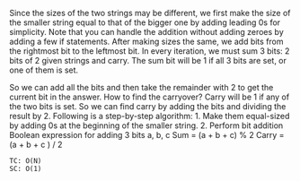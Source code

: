 Since the sizes of the two strings may be different, we first make the size of the smaller string equal to that of the bigger one by adding leading 0s for simplicity. Note that you can handle the addition without adding zeroes by adding a few if statements. After making sizes the same, we add bits from the rightmost bit to the leftmost bit.
In every iteration, we must sum 3 bits: 2 bits of 2 given strings and carry.
The sum bit will be 1 if all 3 bits are set, or one of them is set.

So we can add all the bits and then take the remainder with 2 to get the current bit in the answer. How to find the carryover? Carry will be 1 if any of the two bits is set. So we can find carry by adding the bits and dividing the result by 2. Following is a step-by-step algorithm: 1. Make them equal-sized by adding 0s at the beginning of the smaller string. 2. Perform bit addition Boolean expression for adding 3 bits a, b, c Sum = (a + b + c) % 2 Carry = (a + b + c ) / 2

    
    TC: O(N)
    SC: O(1)
